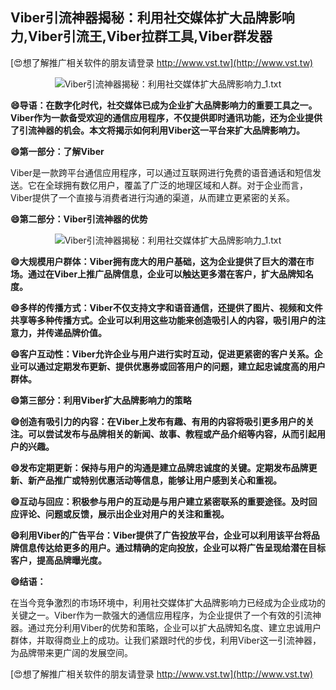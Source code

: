 ## **Viber引流神器揭秘：利用社交媒体扩大品牌影响力,Viber引流王,Viber拉群工具,Viber群发器**

[😍想了解推广相关软件的朋友请登录 http://www.vst.tw](http://www.vst.tw)

 <center><img src="https://vst.tw/MP4/tuiguang/png/3.png" alt="Viber引流神器揭秘：利用社交媒体扩大品牌影响力_1.txt"></center>

**😄导语：在数字化时代，社交媒体已成为企业扩大品牌影响力的重要工具之一。Viber作为一款备受欢迎的通信应用程序，不仅提供即时通讯功能，还为企业提供了引流神器的机会。本文将揭示如何利用Viber这一平台来扩大品牌影响力。**

**😄第一部分：了解Viber**

Viber是一款跨平台通信应用程序，可以通过互联网进行免费的语音通话和短信发送。它在全球拥有数亿用户，覆盖了广泛的地理区域和人群。对于企业而言，Viber提供了一个直接与消费者进行沟通的渠道，从而建立更紧密的关系。

**😄第二部分：Viber引流神器的优势**

 <center><img src="https://vst.tw/MP4/tuiguang/png/2.png" alt="Viber引流神器揭秘：利用社交媒体扩大品牌影响力_1.txt"></center>

**😄大规模用户群体：Viber拥有庞大的用户基础，这为企业提供了巨大的潜在市场。通过在Viber上推广品牌信息，企业可以触达更多潜在客户，扩大品牌知名度。**

**😄多样的传播方式：Viber不仅支持文字和语音通信，还提供了图片、视频和文件共享等多种传播方式。企业可以利用这些功能来创造吸引人的内容，吸引用户的注意力，并传递品牌价值。**

**😄客户互动性：Viber允许企业与用户进行实时互动，促进更紧密的客户关系。企业可以通过定期发布更新、提供优惠券或回答用户的问题，建立起忠诚度高的用户群体。**

**😄第三部分：利用Viber扩大品牌影响力的策略**

**😄创造有吸引力的内容：在Viber上发布有趣、有用的内容将吸引更多用户的关注。可以尝试发布与品牌相关的新闻、故事、教程或产品介绍等内容，从而引起用户的兴趣。**

**😄发布定期更新：保持与用户的沟通是建立品牌忠诚度的关键。定期发布品牌更新、新产品推广或特别优惠活动等信息，能够让用户感到关心和重视。**

**😄互动与回应：积极参与用户的互动是与用户建立紧密联系的重要途径。及时回应评论、问题或反馈，展示出企业对用户的关注和重视。**

**😄利用Viber的广告平台：Viber提供了广告投放平台，企业可以利用该平台将品牌信息传达给更多的用户。通过精确的定向投放，企业可以将广告呈现给潜在目标客户，提高品牌曝光度。**

**😄结语：**

在当今竞争激烈的市场环境中，利用社交媒体扩大品牌影响力已经成为企业成功的关键之一。Viber作为一款强大的通信应用程序，为企业提供了一个有效的引流神器。通过充分利用Viber的优势和策略，企业可以扩大品牌知名度、建立忠诚用户群体，并取得商业上的成功。让我们紧跟时代的步伐，利用Viber这一引流神器，为品牌带来更广阔的发展空间。

[😍想了解推广相关软件的朋友请登录 http://www.vst.tw](http://www.vst.tw)



